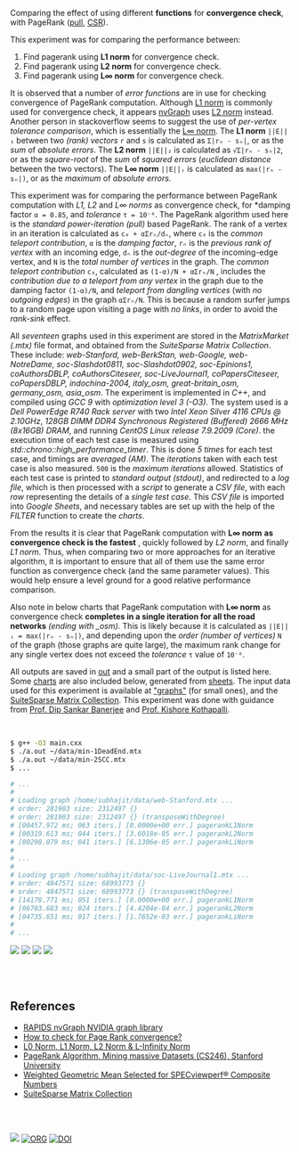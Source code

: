 Comparing the effect of using different **functions** for
**convergence check**, with PageRank ([pull], [CSR]).

This experiment was for comparing the performance between:
1. Find pagerank using **L1 norm** for convergence check.
2. Find pagerank using **L2 norm** for convergence check.
3. Find pagerank using **L∞ norm** for convergence check.

It is observed that a number of *error functions* are in use for checking
convergence of PageRank computation. Although [L1 norm] is commonly used
for convergence check, it appears [nvGraph] uses [L2 norm] instead. Another
person in stackoverflow seems to suggest the use of *per-vertex tolerance*
*comparison*, which is essentially the [L∞ norm]. The **L1 norm** `||E||₁`
between two *(rank) vectors* `r` and `s` is calculated as `Σ|rₙ - sₙ|`, or
as the *sum* of *absolute errors*. The **L2 norm** `||E||₂` is calculated
as `√Σ|rₙ - sₙ|2`, or as the *square-root* of the *sum* of *squared errors*
(*euclidean distance* between the two vectors). The **L∞ norm** `||E||ᵢ`
is calculated as `max(|rₙ - sₙ|)`, or as the *maximum* of *absolute errors*.

This experiment was for comparing the performance between PageRank computation
with *L1, L2* and *L∞ norms* as convergence check, for *damping factor
`α = 0.85`, and *tolerance* `τ = 10⁻⁶`. The PageRank algorithm used here is
the *standard power-iteration (pull)* based PageRank. The rank of a vertex in
an iteration is calculated as `c₀ + αΣrₙ/dₙ`, where `c₀` is the *common*
*teleport contribution*, `α` is the *damping factor*, `rₙ` is the
*previous rank of vertex* with an incoming edge, `dₙ` is the *out-degree*
of the incoming-edge vertex, and `N` is the *total number of vertices*
in the graph. The *common teleport contribution* `c₀`, calculated as
`(1-α)/N + αΣrₙ/N` , includes the *contribution due to a teleport from*
*any vertex* in the graph due to the damping factor `(1-α)/N`, and
*teleport from dangling vertices* (with *no outgoing edges*) in the
graph `αΣrₙ/N`. This is because a random surfer jumps to a random page
upon visiting a page with *no links*, in order to avoid the *rank-sink*
effect.

All *seventeen* graphs used in this experiment are stored in the
*MatrixMarket (.mtx)* file format, and obtained from the *SuiteSparse*
*Matrix Collection*. These include: *web-Stanford, web-BerkStan,*
*web-Google, web-NotreDame, soc-Slashdot0811, soc-Slashdot0902,*
*soc-Epinions1, coAuthorsDBLP, coAuthorsCiteseer, soc-LiveJournal1,*
*coPapersCiteseer, coPapersDBLP, indochina-2004, italy_osm,*
*great-britain_osm, germany_osm, asia_osm*. The experiment is implemented
in *C++*, and compiled using *GCC 9* with *optimization level 3 (-O3)*.
The system used is a *Dell PowerEdge R740 Rack server* with two *Intel*
*Xeon Silver 4116 CPUs @ 2.10GHz*, *128GB DIMM DDR4 Synchronous Registered*
*(Buffered) 2666 MHz (8x16GB) DRAM*, and running *CentOS Linux release*
*7.9.2009 (Core)*. the execution time of each test case is measured using
*std::chrono::high_performance_timer*. This is done *5 times* for each
test case, and timings are *averaged (AM)*. The *iterations* taken with
each test case is also measured. `500` is the *maximum iterations* allowed.
Statistics of each test case is printed to *standard output (stdout)*, and
redirected to a *log file*, which is then processed with a *script* to
generate a *CSV file*, with each *row* representing the details of a
*single test case*. This *CSV file* is imported into *Google Sheets*,
and necessary tables are set up with the help of the *FILTER* function
to create the *charts*.

From the results it is clear that PageRank computation with **L∞ norm**
**as convergence check is the fastest** , quickly followed by *L2 norm*,
and finally *L1 norm*. Thus, when comparing two or more approaches for an
iterative algorithm, it is important to ensure that all of them use the same
error function as convergence check (and the same parameter values). This
would help ensure a level ground for a good relative performance comparison.

Also note in below charts that PageRank computation with **L∞ norm** as
convergence check **completes in a single iteration for all the road**
**networks** *(ending with _osm)*. This is likely because it is calculated
as `||E||ᵢ = max(|rₙ - sₙ|)`, and depending upon the *order (number of*
*vertices)* `N` of the graph (those graphs are quite large), the maximum
rank change for any single vertex does not exceed the *tolerance* `τ`
value of `10⁻⁶`.

All outputs are saved in [out](out/) and a small part of the output is listed
here. Some [charts] are also included below, generated from [sheets]. The input
data used for this experiment is available at ["graphs"] (for small ones), and
the [SuiteSparse Matrix Collection]. This experiment was done with guidance
from [Prof. Dip Sankar Banerjee] and [Prof. Kishore Kothapalli].

<br>

```bash
$ g++ -O3 main.cxx
$ ./a.out ~/data/min-1DeadEnd.mtx
$ ./a.out ~/data/min-2SCC.mtx
$ ...

# ...
#
# Loading graph /home/subhajit/data/web-Stanford.mtx ...
# order: 281903 size: 2312497 {}
# order: 281903 size: 2312497 {} (transposeWithDegree)
# [00457.972 ms; 063 iters.] [0.0000e+00 err.] pagerankL1Norm
# [00319.613 ms; 044 iters.] [3.6018e-05 err.] pagerankL2Norm
# [00298.079 ms; 041 iters.] [6.1306e-05 err.] pagerankLiNorm
#
# ...
#
# Loading graph /home/subhajit/data/soc-LiveJournal1.mtx ...
# order: 4847571 size: 68993773 {}
# order: 4847571 size: 68993773 {} (transposeWithDegree)
# [14178.771 ms; 051 iters.] [0.0000e+00 err.] pagerankL1Norm
# [06703.683 ms; 024 iters.] [4.4204e-04 err.] pagerankL2Norm
# [04735.651 ms; 017 iters.] [1.7652e-03 err.] pagerankLiNorm
#
# ...
```

[![](https://i.imgur.com/b8Ov3fB.png)][sheetp]
[![](https://i.imgur.com/7QWPhho.png)][sheetp]
[![](https://i.imgur.com/Gr5C43h.png)][sheetp]
[![](https://i.imgur.com/tEkTXCj.png)][sheetp]

<br>
<br>


## References

- [RAPIDS nvGraph NVIDIA graph library][nvGraph]
- [How to check for Page Rank convergence?][L∞ norm]
- [L0 Norm, L1 Norm, L2 Norm & L-Infinity Norm](https://montjoile.medium.com/l0-norm-l1-norm-l2-norm-l-infinity-norm-7a7d18a4f40c)
- [PageRank Algorithm, Mining massive Datasets (CS246), Stanford University](https://www.youtube.com/watch?v=ke9g8hB0MEo)
- [Weighted Geometric Mean Selected for SPECviewperf® Composite Numbers](https://www.spec.org/gwpg/gpc.static/geometric.html)
- [SuiteSparse Matrix Collection]

<br>
<br>

[![](https://i.imgur.com/BnCiig7.jpg)](https://www.youtube.com/watch?v=04Uv44DRJAU)
[![ORG](https://img.shields.io/badge/org-puzzlef-green?logo=Org)](https://puzzlef.github.io)
[![DOI](https://zenodo.org/badge/372463776.svg)](https://zenodo.org/badge/latestdoi/372463776)

[Prof. Dip Sankar Banerjee]: https://sites.google.com/site/dipsankarban/
[Prof. Kishore Kothapalli]: https://cstar.iiit.ac.in/~kkishore/
[SuiteSparse Matrix Collection]: https://suitesparse-collection-website.herokuapp.com
["graphs"]: https://github.com/puzzlef/graphs
[nvGraph]: https://github.com/rapidsai/nvgraph
[pull]: https://github.com/puzzlef/pagerank-push-vs-pull
[CSR]: https://github.com/puzzlef/pagerank-class-vs-csr
[L1 norm]: https://github.com/rapidsai/nvgraph/blob/main/cpp/src/pagerank.cu#L154
[L2 norm]: https://github.com/rapidsai/nvgraph/blob/main/cpp/src/pagerank.cu#L149
[L∞ norm]: https://stackoverflow.com/a/29321153/1413259
[charts]: https://photos.app.goo.gl/WpPKW5ZRj8qHJkPN8
[sheets]: https://docs.google.com/spreadsheets/d/1TpoKE-WkbKvnym5zvm4-0CL-n5nRkxQkSM7f9qFKeLo/edit?usp=sharing
[sheetp]: https://docs.google.com/spreadsheets/d/e/2PACX-1vSN6xnlxOz8u4PMYxUbxP01qFq8lrYa6IC8DH2pYFGkMmWD4-BB4jdk4e3Cp9Yh_GUG5SzF5OG7ZSex/pubhtml
